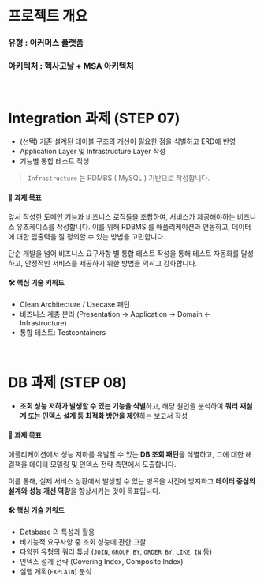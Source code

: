 # 프로젝트 개요
### 유형 : 이커머스 플랫폼
### 아키텍처 : 헥사고날 + MSA 아키텍처


<br>

# Integration 과제 (STEP 07)

- (선택) 기존 설계된 테이블 구조의 개선이 필요한 점을 식별하고 ERD에 반영
- Application Layer 및 Infrastructure Layer 작성
- 기능별 통합 테스트 작성

> `Infrastructure` 는 RDMBS ( MySQL ) 기반으로 작성합니다.


#### 🎯 과제 목표

앞서 작성한 도메인 기능과 비즈니스 로직들을 조합하여, 서비스가 제공해야하는 비즈니스 유즈케이스를 작성합니다. 이를 위해 RDBMS 를 애플리케이션과 연동하고, 데이터에 대한 입출력을 잘 정의할 수 있는 방법을 고민합니다.

단순 개발을 넘어 비즈니스 요구사항 별 통합 테스트 작성을 통해 테스트 자동화를 달성하고, 안정적인 서비스를 제공하기 위한 방법을 익히고 강화합니다.


#### 🛠️ 핵심 기술 키워드

- Clean Architecture / Usecase 패턴
- 비즈니스 계층 분리 (Presentation → Application → Domain ← Infrastructure)
- 통합 테스트: Testcontainers


<br>

# DB 과제 (STEP 08)

- **조회 성능 저하가 발생할 수 있는 기능을 식별**하고, 해당 원인을 분석하여 **쿼리** **재설계 또는 인덱스 설계 등 최적화 방안을 제안**하는 보고서 작성


#### 🎯 과제 목표

애플리케이션에서 성능 저하를 유발할 수 있는 **DB 조회 패턴**을 식별하고, 그에 대한 해결책을 데이터 모델링 및 인덱스 전략 측면에서 도출합니다.

이를 통해, 실제 서비스 상황에서 발생할 수 있는 병목을 사전에 방지하고 **데이터 중심의 설계와 성능 개선 역량**을 향상시키는 것이 목표입니다.


#### 🛠️ 핵심 기술 키워드

- Database 의 특성과 활용
- 비기능적 요구사항 중 조회 성능에 관한 고찰
- 다양한 유형의 쿼리 튜닝 (`JOIN`, `GROUP BY`, `ORDER BY`, `LIKE`, `IN` 등)
- 인덱스 설계 전략 (Covering Index, Composite Index)
- 실행 계획(`EXPLAIN`) 분석